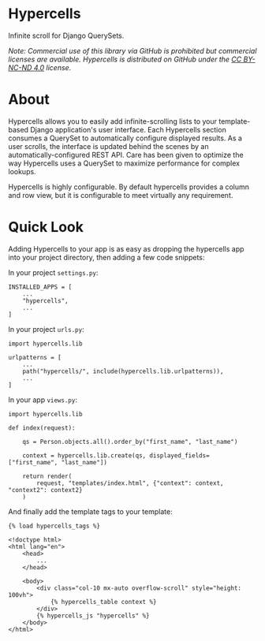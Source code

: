 # Hypercells

Infinite scroll for Django QuerySets.

*Note: Commercial use of this library via GitHub is prohibited but commercial 
licenses are available. Hypercells is distributed on GitHub under the 
[CC BY-NC-ND 4.0](https://creativecommons.org/licenses/by-nc-nd/4.0/) license.*

# About

Hypercells allows you to easily add infinite-scrolling lists to your template-based
Django application's user interface. Each Hypercells section consumes a QuerySet
to automatically configure displayed results. As a user scrolls, the interface 
is updated behind the scenes by an automatically-configured REST API. Care 
has been given to optimize the way Hypercells uses a QuerySet to maximize 
performance for complex lookups.

Hypercells is highly configurable. By default hypercells provides a column
and row view, but it is configurable to meet virtually any requirement.

# Quick Look

Adding Hypercells to your app is as easy as dropping the hypercells app
into your project directory, then adding a few code snippets:

In your project `settings.py`:

    INSTALLED_APPS = [
        ...
        "hypercells",
        ...
    ]

In your project `urls.py`:

    import hypercells.lib

    urlpatterns = [
        ...
        path("hypercells/", include(hypercells.lib.urlpatterns)),
        ...
    ]

In your app `views.py`:

    import hypercells.lib

    def index(request):

        qs = Person.objects.all().order_by("first_name", "last_name")

        context = hypercells.lib.create(qs, displayed_fields=["first_name", "last_name"])

        return render(
            request, "templates/index.html", {"context": context, "context2": context2}
        )

And finally add the template tags to your template:

    {% load hypercells_tags %}

    <!doctype html>
    <html lang="en">
        <head>
            ...
        </head>
        
        <body>
            <div class="col-10 mx-auto overflow-scroll" style="height: 100vh">
                {% hypercells_table context %}
            </div>
            {% hypercells_js "hypercells" %}
        </body>
    </html>
